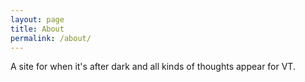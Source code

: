 ```yaml
---
layout: page
title: About
permalink: /about/
---
```


A site for when it's after dark and all kinds of thoughts appear for VT.
